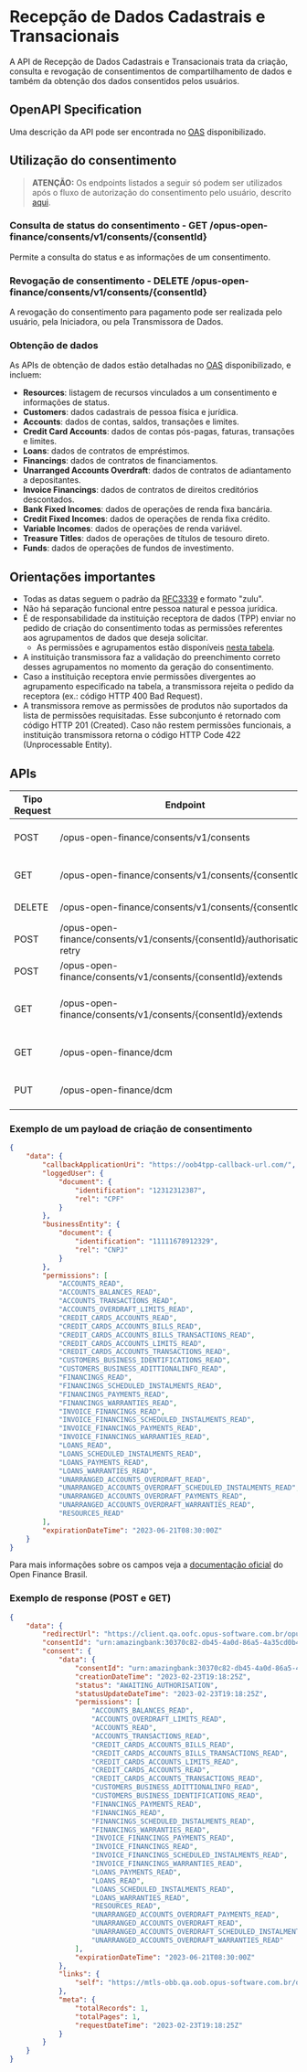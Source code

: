# Recepção de Dados Cadastrais e Transacionais

A API de Recepção de Dados Cadastrais e Transacionais trata da criação, consulta e revogação de consentimentos de compartilhamento de dados e também da obtenção dos dados consentidos pelos usuários.

## OpenAPI Specification

Uma descrição da API pode ser encontrada no [OAS](oas-dados.yml) disponibilizado.

## Utilização do consentimento

> **ATENÇÃO:** Os endpoints listados a seguir só podem ser utilizados após o fluxo de autorização do consentimento pelo usuário, descrito [aqui](../readme.md).

### Consulta de status do consentimento - GET /opus-open-finance/consents/v1/consents/{consentId}

Permite a consulta do status e as informações de um consentimento.

### Revogação de consentimento - DELETE /opus-open-finance/consents/v1/consents/{consentId}

A revogação do consentimento para pagamento pode ser realizada pelo usuário, pela Iniciadora, ou pela Transmissora de Dados.

### Obtenção de dados

As APIs de obtenção de dados estão detalhadas no [OAS](oas-dados.yml) disponibilizado, e incluem:

- **Resources**: listagem de recursos vinculados a um consentimento e informações de status.
- **Customers**: dados cadastrais de pessoa física e jurídica.
- **Accounts**: dados de contas, saldos, transações e limites.
- **Credit Card Accounts**: dados de contas pós-pagas, faturas, transações e limites.
- **Loans**: dados de contratos de empréstimos.
- **Financings**: dados de contratos de financiamentos.
- **Unarranged Accounts Overdraft**: dados de contratos de adiantamento a depositantes.
- **Invoice Financings**: dados de contratos de direitos creditórios descontados.
- **Bank Fixed Incomes**: dados de operações de renda fixa bancária.
- **Credit Fixed Incomes**: dados de operações de renda fixa crédito.
- **Variable Incomes**: dados de operações de renda variável.
- **Treasure Titles**: dados de operações de títulos de tesouro direto.
- **Funds**: dados de operações de fundos de investimento.

## Orientações importantes

- Todas as datas seguem o padrão da [RFC3339](https://datatracker.ietf.org/doc/html/rfc3339) e formato "zulu".
- Não há separação funcional entre pessoa natural e pessoa jurídica.
- É de responsabilidade da instituição receptora de dados (TPP) enviar no pedido de criação do consentimento todas as permissões referentes aos agrupamentos de dados que deseja solicitar.
  - As permissões e agrupamentos estão disponíveis [nesta tabela](./permissions.md).
- A instituição transmissora faz a validação do preenchimento correto desses agrupamentos no momento da geração do consentimento.
- Caso a instituição receptora envie permissões divergentes ao agrupamento especificado na tabela, a transmissora rejeita o pedido da receptora (ex.: código HTTP 400 Bad Request).
- A transmissora remove as permissões de produtos não suportados da lista de permissões requisitadas.  Esse subconjunto é retornado com código HTTP 201 (Created). Caso não restem permissões funcionais, a instituição transmissora retorna o código HTTP Code 422 (Unprocessable Entity).

## APIs

| Tipo Request   | Endpoint                                                                | Descrição                                                 | Sucesso  |
| -------------- | ----------------------------------------------------------------------- | --------------------------------------------------------- | -------- |
| POST           | /opus-open-finance/consents/v1/consents                                 | Criação do consentimento de compartilhamento              | 201      |
| GET            | /opus-open-finance/consents/v1/consents/{consentId}                     | Obtenção dos dados do consentimento                       | 200      |
| DELETE         | /opus-open-finance/consents/v1/consents/{consentId}                     | Revogação do consentimento                                | 204      |
| POST           | /opus-open-finance/consents/v1/consents/{consentId}/authorisation-retry | Nova tentativa de autorização do consentimento            | 200      |
| POST           | /opus-open-finance/consents/v1/consents/{consentId}/extends             | Renovação do consentimento                                | 201      |
| GET            | /opus-open-finance/consents/v1/consents/{consentId}/extends             | Obtenção dos dados de renovação do consentimento          | 200      |
| GET            | /opus-open-finance/dcm                                                  | Obtenção dos dados de dcm dos brand clients               | 200      |
| PUT            | /opus-open-finance/dcm                                                  | Atualização dos dados de dcm dos brand clients            | 200      |

### Exemplo de um payload de criação de consentimento

```JSON
{
    "data": {
        "callbackApplicationUri": "https://oob4tpp-callback-url.com/",
        "loggedUser": {
            "document": {
                "identification": "12312312387",
                "rel": "CPF"
            }
        },
        "businessEntity": {
            "document": {
                "identification": "11111678912329",
                "rel": "CNPJ"
            }
        },
        "permissions": [
            "ACCOUNTS_READ",
            "ACCOUNTS_BALANCES_READ",
            "ACCOUNTS_TRANSACTIONS_READ",
            "ACCOUNTS_OVERDRAFT_LIMITS_READ",
            "CREDIT_CARDS_ACCOUNTS_READ",
            "CREDIT_CARDS_ACCOUNTS_BILLS_READ",
            "CREDIT_CARDS_ACCOUNTS_BILLS_TRANSACTIONS_READ",
            "CREDIT_CARDS_ACCOUNTS_LIMITS_READ",
            "CREDIT_CARDS_ACCOUNTS_TRANSACTIONS_READ",
            "CUSTOMERS_BUSINESS_IDENTIFICATIONS_READ",
            "CUSTOMERS_BUSINESS_ADITTIONALINFO_READ",
            "FINANCINGS_READ",
            "FINANCINGS_SCHEDULED_INSTALMENTS_READ",
            "FINANCINGS_PAYMENTS_READ",
            "FINANCINGS_WARRANTIES_READ",
            "INVOICE_FINANCINGS_READ",
            "INVOICE_FINANCINGS_SCHEDULED_INSTALMENTS_READ",
            "INVOICE_FINANCINGS_PAYMENTS_READ",
            "INVOICE_FINANCINGS_WARRANTIES_READ",
            "LOANS_READ",
            "LOANS_SCHEDULED_INSTALMENTS_READ",
            "LOANS_PAYMENTS_READ",
            "LOANS_WARRANTIES_READ",
            "UNARRANGED_ACCOUNTS_OVERDRAFT_READ",
            "UNARRANGED_ACCOUNTS_OVERDRAFT_SCHEDULED_INSTALMENTS_READ",
            "UNARRANGED_ACCOUNTS_OVERDRAFT_PAYMENTS_READ",
            "UNARRANGED_ACCOUNTS_OVERDRAFT_WARRANTIES_READ",
            "RESOURCES_READ"
        ],
        "expirationDateTime": "2023-06-21T08:30:00Z"
    }
}
```

Para mais informações sobre os campos veja a [documentação oficial](https://openfinancebrasil.atlassian.net/wiki/spaces/OF/pages/17369335/API+-+Consentimento)
do Open Finance Brasil.

### Exemplo de response (POST e GET)

```JSON
{
    "data": {
        "redirectUrl": "https://client.qa.oofc.opus-software.com.br/opus-open-finance/consents/redirect-uri/urn:amazingbank:30370c82-db45-4a0d-86a5-4a35cd0b4ab8",
        "consentId": "urn:amazingbank:30370c82-db45-4a0d-86a5-4a35cd0b4ab8",
        "consent": {
            "data": {
                "consentId": "urn:amazingbank:30370c82-db45-4a0d-86a5-4a35cd0b4ab8",
                "creationDateTime": "2023-02-23T19:18:25Z",
                "status": "AWAITING_AUTHORISATION",
                "statusUpdateDateTime": "2023-02-23T19:18:25Z",
                "permissions": [
                    "ACCOUNTS_BALANCES_READ",
                    "ACCOUNTS_OVERDRAFT_LIMITS_READ",
                    "ACCOUNTS_READ",
                    "ACCOUNTS_TRANSACTIONS_READ",
                    "CREDIT_CARDS_ACCOUNTS_BILLS_READ",
                    "CREDIT_CARDS_ACCOUNTS_BILLS_TRANSACTIONS_READ",
                    "CREDIT_CARDS_ACCOUNTS_LIMITS_READ",
                    "CREDIT_CARDS_ACCOUNTS_READ",
                    "CREDIT_CARDS_ACCOUNTS_TRANSACTIONS_READ",
                    "CUSTOMERS_BUSINESS_ADITTIONALINFO_READ",
                    "CUSTOMERS_BUSINESS_IDENTIFICATIONS_READ",
                    "FINANCINGS_PAYMENTS_READ",
                    "FINANCINGS_READ",
                    "FINANCINGS_SCHEDULED_INSTALMENTS_READ",
                    "FINANCINGS_WARRANTIES_READ",
                    "INVOICE_FINANCINGS_PAYMENTS_READ",
                    "INVOICE_FINANCINGS_READ",
                    "INVOICE_FINANCINGS_SCHEDULED_INSTALMENTS_READ",
                    "INVOICE_FINANCINGS_WARRANTIES_READ",
                    "LOANS_PAYMENTS_READ",
                    "LOANS_READ",
                    "LOANS_SCHEDULED_INSTALMENTS_READ",
                    "LOANS_WARRANTIES_READ",
                    "RESOURCES_READ",
                    "UNARRANGED_ACCOUNTS_OVERDRAFT_PAYMENTS_READ",
                    "UNARRANGED_ACCOUNTS_OVERDRAFT_READ",
                    "UNARRANGED_ACCOUNTS_OVERDRAFT_SCHEDULED_INSTALMENTS_READ",
                    "UNARRANGED_ACCOUNTS_OVERDRAFT_WARRANTIES_READ"
                ],
                "expirationDateTime": "2023-06-21T08:30:00Z"
            },
            "links": {
                "self": "https://mtls-obb.qa.oob.opus-software.com.br/open-banking/consents/v2/consents/urn:amazingbank:30370c82-db45-4a0d-86a5-4a35cd0b4ab8"
            },
            "meta": {
                "totalRecords": 1,
                "totalPages": 1,
                "requestDateTime": "2023-02-23T19:18:25Z"
            }
        }
    }
}
```